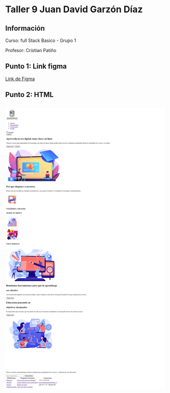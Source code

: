 <h1>Taller 9 Juan David Garzón Díaz</h1>

<h2> Información</h2>

<p>Curso: full Stack Basico - Grupo 1</p>
<p>Profesor: Cristian Patiño</p>

<h2> Punto 1: Link figma</h2>

<a href="https://www.figma.com/file/IxI5rgHCJAx8j6tjT0nzpX/Juan-David-Garz%C3%B3n-Diaz?type=design&node-id=0%3A1&mode=design&t=0rMnFqtjSaBL9Q2H-1" target="_blank">Link de Figma</a>

<h2>Punto 2: HTML<h2>
<img src="./public/images/html.png" alt="html">